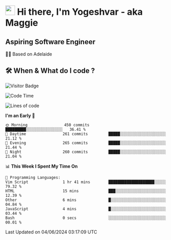 <h1><img src="https://emojis.slackmojis.com/emojis/images/1531849430/4246/blob-sunglasses.gif?1531849430" width="30"/> Hi there, I'm Yogeshvar - aka Maggie</h1>

## Aspiring Software Engineer
🏂🏻  Based on Adelaide 

## 🛠 When & What do I code ?  

![Visitor Badge](https://visitor-badge.feriirawann.repl.co?username=yogeshvar&repo=yogeshvar&label=Visitors&style=plastic&color=%23457BFF&contentType=svg)

<!--START_SECTION:waka-->
![Code Time](http://img.shields.io/badge/Code%20Time-2%2C903%20hrs%2018%20mins-blue)

![Lines of code](https://img.shields.io/badge/From%20Hello%20World%20I%27ve%20Written-4.2%20million%20lines%20of%20code-blue)

**I'm an Early 🐤** 

```text
🌞 Morning                450 commits         █████████░░░░░░░░░░░░░░░░   36.41 % 
🌆 Daytime                261 commits         █████░░░░░░░░░░░░░░░░░░░░   21.12 % 
🌃 Evening                265 commits         █████░░░░░░░░░░░░░░░░░░░░   21.44 % 
🌙 Night                  260 commits         █████░░░░░░░░░░░░░░░░░░░░   21.04 % 
```


📊 **This Week I Spent My Time On** 

```text
💬 Programming Languages: 
Vim Script               1 hr 41 mins        ████████████████████░░░░░   79.32 % 
HTML                     15 mins             ███░░░░░░░░░░░░░░░░░░░░░░   12.39 % 
Other                    6 mins              █░░░░░░░░░░░░░░░░░░░░░░░░   04.84 % 
JavaScript               4 mins              █░░░░░░░░░░░░░░░░░░░░░░░░   03.44 % 
Bash                     0 secs              ░░░░░░░░░░░░░░░░░░░░░░░░░   00.01 % 
```


 Last Updated on 04/06/2024 03:17:09 UTC
<!--END_SECTION:waka-->
